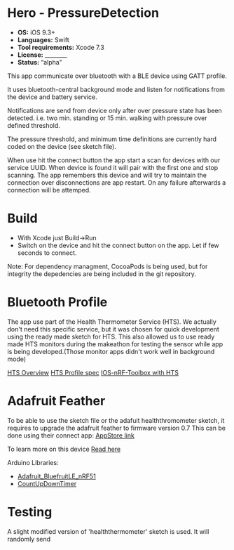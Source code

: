 # Hero - PressureDetection

* **OS:** iOS 9.3+
* **Languages:** Swift
* **Tool requirements:** Xcode 7.3
* **License:** ________
* **Status:** “alpha”

This app communicate over bluetooth with a BLE device using GATT profile.

It uses bluetooth-central background mode and listen for notifications from the device and battery service.

Notifications are send from device only after over pressure state has been detected.
i.e. two min. standing or 15 min. walking with pressure over defined threshold.

The pressure threshold, and minimum time definitions are currently hard coded on the device (see sketch file).

When use hit the connect button the app start a scan for devices with our service UUID. 
When device is found it will pair with the first one and stop scanning.
The app remembers this device and will try to maintain the connection over disconnections are app restart.
On any failure afterwards a connection will be attemped.

# Build

* With Xcode just Build->Run
* Switch on the device and hit the connect button on the app. Let if few seconds to connect.

Note: For dependency managment, CocoaPods is being used, but for integrity the depedencies are being included in the git repository.

# Bluetooth Profile

The app use part of the Health Thermometer Service (HTS).
We actually don't need this specific service, but it was chosen for quick development using the ready made sketch for HTS.
This also allowed us to use ready made HTS monitors during the makeathon for testing the sensor while app is being developed.(Those monitor apps didn't work well in background mode)

[HTS Overview](https://developer.bluetooth.org/TechnologyOverview/Pages/HTS.aspx)
[HTS Profile spec](https://www.bluetooth.com/specifications/gatt/viewer?attributeXmlFile=org.bluetooth.service.health_thermometer.xml)
[IOS-nRF-Toolbox with HTS](https://github.com/NordicSemiconductor/IOS-nRF-Toolbox)

# Adafruit Feather

To be able to use the sketch file or the adafuit healththromometer sketch, it requires to upgrade the adafruit feather to firmware version 0.7
This can be done using their connect app:  [AppStore link](https://itunes.apple.com/app/adafruit-bluefruit-le-connect/id830125974?mt=8)

To learn more on this device [Read here](https://learn.adafruit.com/adafruit-feather-32u4-bluefruit-le/downloads?view=all#bluefruit-le-connect-ios-slash-swift)

Arduino Libraries:
* [Adafruit_BluefruitLE_nRF51](https://github.com/adafruit/Adafruit_BluefruitLE_nRF51)
* [CountUpDownTimer](https://github.com/AndrewMascolo/CountUpDownTimer)

# Testing
A slight modified version of 'healththermometer' sketch is used.
It will randomly send

